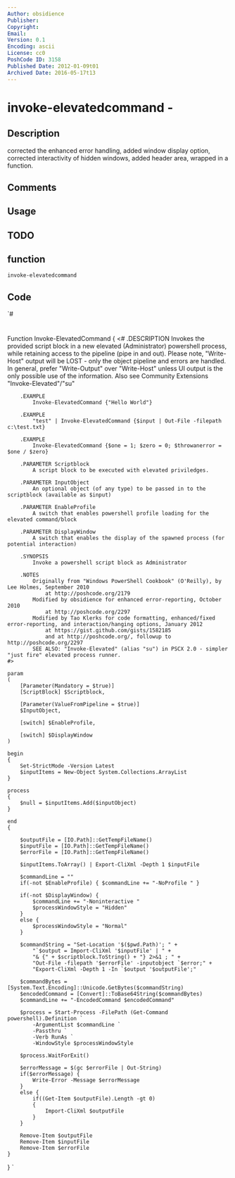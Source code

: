 ```yaml
---
Author: obsidience
Publisher: 
Copyright: 
Email: 
Version: 0.1
Encoding: ascii
License: cc0
PoshCode ID: 3158
Published Date: 2012-01-09t01
Archived Date: 2016-05-17t13
---
```


# invoke-elevatedcommand - 

## Description

corrected the enhanced error handling, added window display option, corrected interactivity of hidden windows, added header area, wrapped in a function.

## Comments



## Usage



## TODO



## function

`invoke-elevatedcommand`

## Code

`#
 #
 Function Invoke-ElevatedCommand {
 	<#
 		.DESCRIPTION
 			Invokes the provided script block in a new elevated (Administrator) powershell process, 
 			while retaining access to the pipeline (pipe in and out). Please note, "Write-Host" output
 			will be LOST - only the object pipeline and errors are handled. In general, prefer 
 			"Write-Output" over "Write-Host" unless UI output is the only possible use of the information.
 			Also see Community Extensions "Invoke-Elevated"/"su"
 
 		.EXAMPLE
 			Invoke-ElevatedCommand {"Hello World"}
 
 		.EXAMPLE
 			"test" | Invoke-ElevatedCommand {$input | Out-File -filepath c:\test.txt}
 
 		.EXAMPLE
 			Invoke-ElevatedCommand {$one = 1; $zero = 0; $throwanerror = $one / $zero}
 
 		.PARAMETER Scriptblock
 			A script block to be executed with elevated priviledges.
 
 		.PARAMETER InputObject
 			An optional object (of any type) to be passed in to the scriptblock (available as $input)
 
 		.PARAMETER EnableProfile
 			A switch that enables powershell profile loading for the elevated command/block
 
 		.PARAMETER DisplayWindow
 			A switch that enables the display of the spawned process (for potential interaction)
 
 		.SYNOPSIS
 			Invoke a powershell script block as Administrator
 
 		.NOTES
 			Originally from "Windows PowerShell Cookbook" (O'Reilly), by Lee Holmes, September 2010
 				at http://poshcode.org/2179
 			Modified by obsidience for enhanced error-reporting, October 2010
 				at http://poshcode.org/2297
 			Modified by Tao Klerks for code formatting, enhanced/fixed error-reporting, and interaction/hanging options, January 2012
 				at https://gist.github.com/gists/1582185
 				and at http://poshcode.org/, followup to http://poshcode.org/2297
 			SEE ALSO: "Invoke-Elevated" (alias "su") in PSCX 2.0 - simpler "just fire" elevated process runner.
 	#>
 
 	param
 	(
 		[Parameter(Mandatory = $true)]
 		[ScriptBlock] $Scriptblock,
 	 
 		[Parameter(ValueFromPipeline = $true)]
 		$InputObject,
 	 
 		[switch] $EnableProfile,
 	 
 		[switch] $DisplayWindow
 	)
 	 
 	begin
 	{
 		Set-StrictMode -Version Latest
 		$inputItems = New-Object System.Collections.ArrayList
 	}
 	 
 	process
 	{
 		$null = $inputItems.Add($inputObject)
 	}
 	 
 	end
 	{
 
 		$outputFile = [IO.Path]::GetTempFileName()	
 		$inputFile = [IO.Path]::GetTempFileName()
 		$errorFile = [IO.Path]::GetTempFileName()
 
 		$inputItems.ToArray() | Export-CliXml -Depth 1 $inputFile
 	 
 		$commandLine = ""
 		if(-not $EnableProfile) { $commandLine += "-NoProfile " }
 
 		if(-not $DisplayWindow) { 
 			$commandLine += "-Noninteractive " 
 			$processWindowStyle = "Hidden" 
 		}
 		else {
 			$processWindowStyle = "Normal" 
 		}
 	 
 		$commandString = "Set-Location '$($pwd.Path)'; " +
 			"`$output = Import-CliXml '$inputFile' | " +
 			"& {" + $scriptblock.ToString() + "} 2>&1 ; " +
 			"Out-File -filepath '$errorFile' -inputobject `$error;" +
 			"Export-CliXml -Depth 1 -In `$output '$outputFile';"
 	 
 		$commandBytes = [System.Text.Encoding]::Unicode.GetBytes($commandString)
 		$encodedCommand = [Convert]::ToBase64String($commandBytes)
 		$commandLine += "-EncodedCommand $encodedCommand"
 
 		$process = Start-Process -FilePath (Get-Command powershell).Definition `
 			-ArgumentList $commandLine `
 			-Passthru `
 			-Verb RunAs `
 			-WindowStyle $processWindowStyle
 
 		$process.WaitForExit()
 
 		$errorMessage = $(gc $errorFile | Out-String)
 		if($errorMessage) {
 			Write-Error -Message $errorMessage
 		}
 		else {
 			if((Get-Item $outputFile).Length -gt 0)
 			{
 				Import-CliXml $outputFile
 			}
 		}
 
 		Remove-Item $outputFile
 		Remove-Item $inputFile
 		Remove-Item $errorFile
 	}
 }
`

